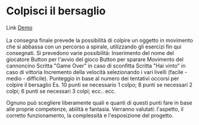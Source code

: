 # Colpisci il bersaglio
Link [Demo](https://raw.githack.com/AndrianoRica/spaceInvaders/main/quadratoRica.html)
<br /><br />
La consegna finale prevede la possibilità di colpire un oggetto in movimento che si abbassa con un percorso a spirale, utilizzando gli esercizi fin qui consegnati. 
Si prevedono varie possibilità:
  Inserimento del nome del giocatore
  Button per l'avvio del gioco
  Button per sparare
  Movimento del cannoncino
  Scritta "Game Over" in caso di sconfitta
  Scritta "Hai vinto" in caso di vittoria
  Incremento della velocità selezionando i vari livelli (facile - medio -       difficile).
 Punteggio in base al numero dei tentativi occorsi per colpire il bersaglio
            Es. 10 punti se necessario 1 colpo; 8 punti se necessari 2 colpi; 6 punti 
           se  necessari 3 colpi;  ecc.. ecc.


Ognuno può scegliere liberamente quali e quanti di questi punti fare in base alle proprie competenze, abilità e fantasia. Verranno valutati: l'aspetto, il corretto funzionamento, la complessità e l'esposizione del progetto.
